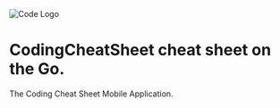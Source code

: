 <img align="center" alt="Code Logo" src="https://github.com/TeamNativeDev/CodingCheatSheetApp/blob/master/assets/icon.png">

# CodingCheatSheet cheat sheet on the Go.

The Coding Cheat Sheet Mobile Application.
